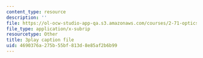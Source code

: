 ```yaml
---
content_type: resource
description: ''
file: https://ol-ocw-studio-app-qa.s3.amazonaws.com/courses/2-71-optics-spring-2009/4690376a275b55bf813d8e85af2b6b99_JmWguqCZRxk.vtt
file_type: application/x-subrip
resourcetype: Other
title: 3play caption file
uid: 4690376a-275b-55bf-813d-8e85af2b6b99
---
```


